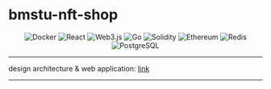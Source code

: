 # bmstu-nft-shop

<div align="center">
  
![Docker](https://img.shields.io/badge/Docker-2496ED?style=for-the-badge&logo=Docker&logoColor=FFFFFF) ![React](https://img.shields.io/badge/React-222222?style=for-the-badge&logo=React&logoColor=61DAFB) ![Web3.js](https://img.shields.io/badge/Web3.js-F16822?style=for-the-badge&logo=Web3.js&logoColor=FFFFFF) ![Go](https://img.shields.io/badge/Go-00ADD8?style=for-the-badge&logo=Go&logoColor=FFFFFF) ![Solidity](https://img.shields.io/badge/Solidity-363636?style=for-the-badge&logo=Solidity&logoColor=FFFFFF) ![Ethereum](https://img.shields.io/badge/Ethereum-3C3C3D?style=for-the-badge&logo=Ethereum&logoColor=FFFFFF) ![Redis](https://img.shields.io/badge/Redis-FF4438?style=for-the-badge&logo=Redis&logoColor=FFFFFF) ![PostgreSQL](https://img.shields.io/badge/PostgreSQL-4169E1?style=for-the-badge&logo=PostgreSQL&logoColor=FFFFFF)
</div>

----------

design architecture & web application:
[link](https://www.figma.com/design/f8YbSrwLwNCVLodoDKJJ0A/%D0%9A%D1%83%D1%80%D1%81%D0%BE%D0%B2%D0%B0%D1%8F?node-id=46-2&t=oSLlPh0N5mSVPCKI-1)

----------
